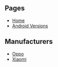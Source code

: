 ## Pages

- [Home](./Home)
- [Android Versions](./Android-Versions)

## Manufacturers

- [Oppo](./Oppo)
- [Xiaomi](./Xiaomi)